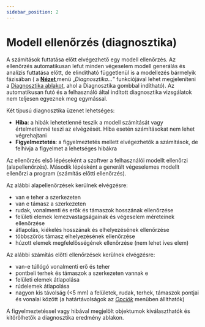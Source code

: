 ```yaml
---
sidebar_position: 2
---
```

# Modell ellenőrzés (diagnosztika)
<!-- wp:paragraph {"align":"justify"} -->

A számítások futtatása előtt elvégezhető egy modell ellenőrzés. Az ellenőrzés automatikusan lefut minden végeselem modell generálás és analízis futtatása előtt, de elindítható függetlenül is a modellezés bármelyik fázisában ( a **[Nézet ](/manual/altalanos-ismertetes/a-fokepernyo/#View-menu)** menü „_Diagnosztika…_” funkciójával lehet megjeleníteni a [Diagnosztika ablakot](/manual/altalanos-ismertetes/a-fokepernyo/#Diagnostic-window), ahol a Diagnosztika gombbal indítható). Az automatikusan futó és a felhasználó által indított diagnosztika vizsgálatok nem teljesen egyeznek meg egymással.

<!-- /wp:paragraph -->

<!-- wp:paragraph {"align":"justify"} -->

Két típusú diagnosztika üzenet lehetséges:

<!-- /wp:paragraph -->

<!-- wp:list -->

- **Hiba**: a hibák lehetetlenné teszik a modell számítását vagy értelmetlenné teszi az elvégzését. Hiba esetén számításokat nem lehet végrehajtani
- **Figyelmeztetés**: a figyelmeztetés mellett elvégezhetők a számítások, de felhívja a figyelmet a lehetséges hibákra

<!-- /wp:list -->

<!-- wp:paragraph -->

Az ellenőrzés első lépéseként a szoftver a felhasználói modellt ellenőrzi (alapellenőrzés). Második lépésként a generált végeselemes modellt ellenőrzi a program (számítás előtti ellenőrzés).

<!-- /wp:paragraph -->

<!-- wp:paragraph -->

Az alábbi alapellenőrzések kerülnek elvégzésre:

<!-- /wp:paragraph -->

<!-- wp:list -->

- van e teher a szerkezeten
- van e támasz a szerkezeten
- rudak, vonalmenti és erők és támaszok hosszának ellenőrzése
- felületi elemek lemezvastagságainak és végeselem méreteinek ellenőrzése
- átlapolás, kiékelés hosszának és elhelyezésének ellenőrzése
- többszörös támasz elhelyezésének ellenőrzése
- húzott elemek megfelelősségének ellenőrzése (nem lehet íves elem)

<!-- /wp:list -->

<!-- wp:paragraph -->

Az alábbi számítás előtti ellenőrzések kerülnek elvégzésre:

<!-- /wp:paragraph -->

<!-- wp:list -->

- van-e túllógó vonalmenti erő és teher
- pontbeli terhek és támaszok a szerkezeten vannak e
- felületi elemek átlapolása
- rúdelemek átlapolása
- nagyon kis távolság (&lt;5 mm) a felületek, rudak, terhek, támaszok pontjai és vonalai között (a határtávolságok az _[Opciók](/manual/altalanos-ismertetes/a-fokepernyo/#Options-menu)_ menüben állíthatók)

<!-- /wp:list -->

<!-- wp:paragraph -->

A figyelmeztetéssel vagy hibával megjelölt objektumok kiválaszthatók és kitörölhetők a diagnosztika eredmény ablakon.

<!-- /wp:paragraph -->
